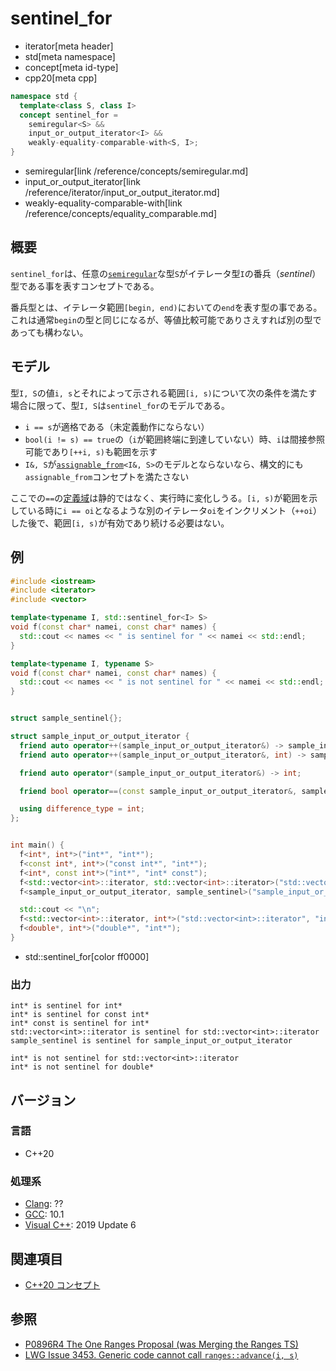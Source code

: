 # sentinel_for
* iterator[meta header]
* std[meta namespace]
* concept[meta id-type]
* cpp20[meta cpp]

```cpp
namespace std {
  template<class S, class I>
  concept sentinel_for =
    semiregular<S> &&
    input_or_output_iterator<I> &&
    weakly-equality-comparable-with<S, I>;
}
```
* semiregular[link /reference/concepts/semiregular.md]
* input_or_output_iterator[link /reference/iterator/input_or_output_iterator.md]
* weakly-equality-comparable-with[link /reference/concepts/equality_comparable.md]

## 概要

`sentinel_for`は、任意の[`semiregular`](/reference/concepts/semiregular.md)な型`S`がイテレータ型`I`の番兵（*sentinel*）型である事を表すコンセプトである。

番兵型とは、イテレータ範囲`[begin, end)`においての`end`を表す型の事である。これは通常`begin`の型と同じになるが、等値比較可能でありさえすれば別の型であっても構わない。

## モデル

型`I, S`の値`i, s`とそれによって示される範囲`[i, s)`について次の条件を満たす場合に限って、型`I, S`は`sentinel_for`のモデルである。

- `i == s`が適格である（未定義動作にならない）
- `bool(i != s) == true`の（`i`が範囲終端に到達していない）時、`i`は間接参照可能であり`[++i, s)`も範囲を示す
- `I&, S`が[`assignable_from`](/reference/concepts/assignable_from.md)`<I&, S>`のモデルとならないなら、構文的にも`assignable_from`コンセプトを満たさない

ここでの`==`の[定義域](/reference/concepts.md)は静的ではなく、実行時に変化しうる。`[i, s)`が範囲を示している時に`i == oi`となるような別のイテレータ`oi`をインクリメント（`++oi`）した後で、範囲`[i, s)`が有効であり続ける必要はない。

## 例

```cpp example
#include <iostream>
#include <iterator>
#include <vector>

template<typename I, std::sentinel_for<I> S>
void f(const char* namei, const char* names) {
  std::cout << names << " is sentinel for " << namei << std::endl;
}

template<typename I, typename S>
void f(const char* namei, const char* names) {
  std::cout << names << " is not sentinel for " << namei << std::endl;
}


struct sample_sentinel{};

struct sample_input_or_output_iterator {
  friend auto operator++(sample_input_or_output_iterator&) -> sample_input_or_output_iterator&;
  friend auto operator++(sample_input_or_output_iterator&, int) -> sample_input_or_output_iterator;

  friend auto operator*(sample_input_or_output_iterator&) -> int;

  friend bool operator==(const sample_input_or_output_iterator&, sample_sentinel);

  using difference_type = int;
};


int main() {
  f<int*, int*>("int*", "int*");
  f<const int*, int*>("const int*", "int*");
  f<int*, const int*>("int*", "int* const");
  f<std::vector<int>::iterator, std::vector<int>::iterator>("std::vector<int>::iterator", "std::vector<int>::iterator");
  f<sample_input_or_output_iterator, sample_sentinel>("sample_input_or_output_iterator", "sample_sentinel");

  std::cout << "\n";
  f<std::vector<int>::iterator, int*>("std::vector<int>::iterator", "int*");
  f<double*, int*>("double*", "int*");
}
```
* std::sentinel_for[color ff0000]

### 出力
```
int* is sentinel for int*
int* is sentinel for const int*
int* const is sentinel for int*
std::vector<int>::iterator is sentinel for std::vector<int>::iterator
sample_sentinel is sentinel for sample_input_or_output_iterator

int* is not sentinel for std::vector<int>::iterator
int* is not sentinel for double*
```

## バージョン
### 言語
- C++20

### 処理系
- [Clang](/implementation.md#clang): ??
- [GCC](/implementation.md#gcc): 10.1
- [Visual C++](/implementation.md#visual_cpp): 2019 Update 6

## 関連項目

- [C++20 コンセプト](/lang/cpp20/concepts.md)

## 参照

- [P0896R4 The One Ranges Proposal (was Merging the Ranges TS)](http://www.open-std.org/jtc1/sc22/wg21/docs/papers/2018/p0896r4.pdf)
- [LWG Issue 3453. Generic code cannot call `ranges::advance(i, s)`](https://cplusplus.github.io/LWG/issue3453)

